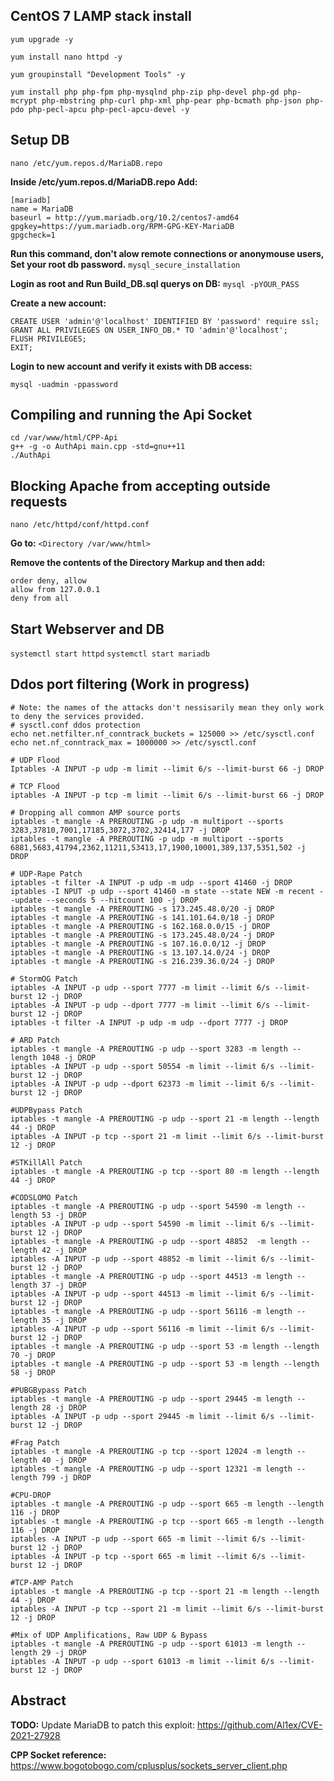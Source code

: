 **CentOS 7 LAMP stack install**
-------------------------------
```
yum upgrade -y

yum install nano httpd -y

yum groupinstall "Development Tools" -y

yum install php php-fpm php-mysqlnd php-zip php-devel php-gd php-mcrypt php-mbstring php-curl php-xml php-pear php-bcmath php-json php-pdo php-pecl-apcu php-pecl-apcu-devel -y
```
**Setup DB**
------------

``nano /etc/yum.repos.d/MariaDB.repo``

**Inside /etc/yum.repos.d/MariaDB.repo Add:**
```
[mariadb]
name = MariaDB
baseurl = http://yum.mariadb.org/10.2/centos7-amd64
gpgkey=https://yum.mariadb.org/RPM-GPG-KEY-MariaDB
gpgcheck=1
```

**Run this command, don't alow remote connections or anonymouse users, Set your root db password.**
``
mysql_secure_installation
``

**Login as root and Run Build_DB.sql querys on DB:**
``
mysql -pYOUR_PASS
``

**Create a new account:**
```
CREATE USER 'admin'@'localhost' IDENTIFIED BY 'password' require ssl;
GRANT ALL PRIVILEGES ON USER_INFO_DB.* TO 'admin'@'localhost';
FLUSH PRIVILEGES;
EXIT;
```

**Login to new account and verify it exists with DB access:**
```
mysql -uadmin -ppassword
```

**Compiling and running the Api Socket**
--------------------------
```
cd /var/www/html/CPP-Api
g++ -g -o AuthApi main.cpp -std=gnu++11
./AuthApi
```

**Blocking Apache from accepting outside requests**
---------------------------------------------------
``nano /etc/httpd/conf/httpd.conf``

**Go to:**
``<Directory /var/www/html>``

**Remove the contents of the Directory Markup and then add:**
```
order deny, allow
allow from 127.0.0.1
deny from all
```

**Start Webserver and DB**
--------------------------
``systemctl start httpd``
``systemctl start mariadb``

**Ddos port filtering** (Work in progress)
-----------------------
```
# Note: the names of the attacks don't nessisarily mean they only work to deny the services provided.
# sysctl.conf ddos protection
echo net.netfilter.nf_conntrack_buckets = 125000 >> /etc/sysctl.conf
echo net.nf_conntrack_max = 1000000 >> /etc/sysctl.conf

# UDP Flood
Iptables -A INPUT -p udp -m limit --limit 6/s --limit-burst 66 -j DROP

# TCP Flood
iptables -A INPUT -p tcp -m limit --limit 6/s --limit-burst 66 -j DROP

# Dropping all common AMP source ports
iptables -t mangle -A PREROUTING -p udp -m multiport --sports 3283,37810,7001,17185,3072,3702,32414,177 -j DROP
iptables -t mangle -A PREROUTING -p udp -m multiport --sports 6881,5683,41794,2362,11211,53413,17,1900,10001,389,137,5351,502 -j DROP

# UDP-Rape Patch
iptables -t filter -A INPUT -p udp -m udp --sport 41460 -j DROP
iptables -I NPUT -p udp --sport 41460 -m state --state NEW -m recent --update --seconds 5 --hitcount 100 -j DROP
iptables -t mangle -A PREROUTING -s 173.245.48.0/20 -j DROP
iptables -t mangle -A PREROUTING -s 141.101.64.0/18 -j DROP
iptables -t mangle -A PREROUTING -s 162.168.0.0/15 -j DROP
iptables -t mangle -A PREROUTING -s 173.245.48.0/24 -j DROP
iptables -t mangle -A PREROUTING -s 107.16.0.0/12 -j DROP
iptables -t mangle -A PREROUTING -s 13.107.14.0/24 -j DROP
iptables -t mangle -A PREROUTING -s 216.239.36.0/24 -j DROP

# StormOG Patch
iptables -A INPUT -p udp --sport 7777 -m limit --limit 6/s --limit-burst 12 -j DROP
iptables -A INPUT -p udp --dport 7777 -m limit --limit 6/s --limit-burst 12 -j DROP
iptables -t filter -A INPUT -p udp -m udp --dport 7777 -j DROP

# ARD Patch
iptables -t mangle -A PREROUTING -p udp --sport 3283 -m length --length 1048 -j DROP
iptables -A INPUT -p udp --sport 50554 -m limit --limit 6/s --limit-burst 12 -j DROP
iptables -A INPUT -p udp --dport 62373 -m limit --limit 6/s --limit-burst 12 -j DROP

#UDPBypass Patch
iptables -t mangle -A PREROUTING -p udp --sport 21 -m length --length 44 -j DROP
iptables -A INPUT -p tcp --sport 21 -m limit --limit 6/s --limit-burst 12 -j DROP

#STKillAll Patch
iptables -t mangle -A PREROUTING -p tcp --sport 80 -m length --length 44 -j DROP

#CODSLOMO Patch
iptables -t mangle -A PREROUTING -p udp --sport 54590 -m length --length 53 -j DROP
iptables -A INPUT -p udp --sport 54590 -m limit --limit 6/s --limit-burst 12 -j DROP
iptables -t mangle -A PREROUTING -p udp --sport 48852  -m length --length 42 -j DROP
iptables -A INPUT -p udp --sport 48852 -m limit --limit 6/s --limit-burst 12 -j DROP
iptables -t mangle -A PREROUTING -p udp --sport 44513 -m length --length 37 -j DROP
iptables -A INPUT -p udp --sport 44513 -m limit --limit 6/s --limit-burst 12 -j DROP
iptables -t mangle -A PREROUTING -p udp --sport 56116 -m length --length 35 -j DROP
iptables -A INPUT -p udp --sport 56116 -m limit --limit 6/s --limit-burst 12 -j DROP
iptables -t mangle -A PREROUTING -p udp --sport 53 -m length --length 70 -j DROP
iptables -t mangle -A PREROUTING -p udp --sport 53 -m length --length 58 -j DROP

#PUBGBypass Patch
iptables -t mangle -A PREROUTING -p udp --sport 29445 -m length --length 28 -j DROP
iptables -A INPUT -p udp --sport 29445 -m limit --limit 6/s --limit-burst 12 -j DROP

#Frag Patch
iptables -t mangle -A PREROUTING -p tcp --sport 12024 -m length --length 40 -j DROP
iptables -t mangle -A PREROUTING -p udp --sport 12321 -m length --length 799 -j DROP

#CPU-DROP
iptables -t mangle -A PREROUTING -p udp --sport 665 -m length --length 116 -j DROP
iptables -t mangle -A PREROUTING -p tcp --sport 665 -m length --length 116 -j DROP
iptables -A INPUT -p udp --sport 665 -m limit --limit 6/s --limit-burst 12 -j DROP
iptables -A INPUT -p tcp --sport 665 -m limit --limit 6/s --limit-burst 12 -j DROP

#TCP-AMP Patch
iptables -t mangle -A PREROUTING -p tcp --sport 21 -m length --length 44 -j DROP
iptables -A INPUT -p tcp --sport 21 -m limit --limit 6/s --limit-burst 12 -j DROP

#Mix of UDP Amplifications, Raw UDP & Bypass
iptables -t mangle -A PREROUTING -p udp --sport 61013 -m length --length 29 -j DROP
iptables -A INPUT -p udp --sport 61013 -m limit --limit 6/s --limit-burst 12 -j DROP
```

**Abstract**
------------
**TODO:**
Update MariaDB to patch this exploit:
https://github.com/Al1ex/CVE-2021-27928

**CPP Socket reference:**
https://www.bogotobogo.com/cplusplus/sockets_server_client.php
